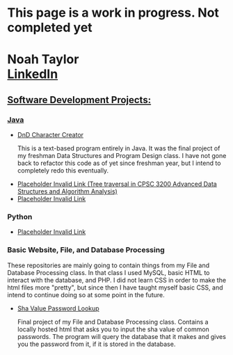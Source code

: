 <h1> This page is a work in progress. Not completed yet</h1>

<h1>Noah Taylor <br/><a href= "https://www.linkedin.com/in/noah-taylor-58b50020b/">LinkedIn</h1>

<h2> Software Development Projects:</h2>
  
  <h3>Java</h3>
    <ul>
      <li>
        <a href = "https://github.com/noahtay15/DnDCharacterCreator">DnD Character Creator</a>
        <p> This is a text-based program entirely in Java. It was the final project of my freshman Data Structures and Program Design class. I have not gone back to refactor this code as of yet since freshman year, but I intend to completely redo this eventually.</p>
      </li>
      <li>
        <a href = "">Placeholder Invalid Link (Tree traversal in CPSC 3200 Advanced Data Structures and Algorithm Analysis)</a>
      </li>
      <li>
        <a href = "">Placeholder Invalid Link</a>
      </li>
    </ul>
  <h3>Python</h3>
    <ul>
      <li>
        <a href = "">Placeholder Invalid Link</a>
      </li>
    </ul>
  <h3>Basic Website, File, and Database Processing</h3>
  <p>These repositories are mainly going to contain things from my File and Database Processing class. In that class I used MySQL, basic HTML to interact with the database, and PHP. I did not learn CSS in order to make the html files more "pretty", but since then I have taught myself basic CSS, and intend to continue doing so at some point in the future.</p>
    <ul>
      <li>
        <a href = "https://github.com/noahtay15/sha_lookupDB">Sha Value Password Lookup</a>
        <p> Final project of my File and Database Processing class. Contains a locally hosted html that asks you to input the sha value of common passwords. The program will query the database that it makes and gives you the password from it, if it is stored in the database.</p>
      </li>
    </ul>
<!--
